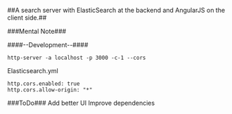 ##A search server with ElasticSearch at the backend and AngularJS on the client side.##


###Mental Note###

####--Development--####
```
http-server -a localhost -p 3000 -c-1 --cors 
```

 Elasticsearch.yml
```
http.cors.enabled: true
http.cors.allow-origin: "*"
```

###ToDo###
Add better UI
Improve dependencies